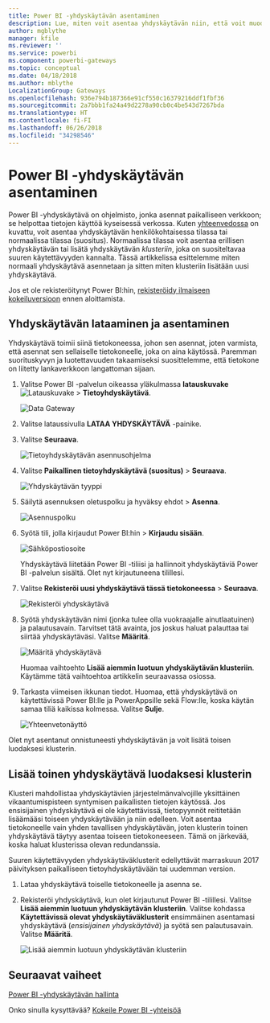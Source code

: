 ```yaml
---
title: Power BI -yhdyskäytävän asentaminen
description: Lue, miten voit asentaa yhdyskäytävän niin, että voit muodostaa yhteyden paikallisiin tietoihin Power BI:ssä.
author: mgblythe
manager: kfile
ms.reviewer: ''
ms.service: powerbi
ms.component: powerbi-gateways
ms.topic: conceptual
ms.date: 04/18/2018
ms.author: mblythe
LocalizationGroup: Gateways
ms.openlocfilehash: 936e794b187366e91cf550c16379216ddf1fbf36
ms.sourcegitcommit: 2a7bbb1fa24a49d2278a90cb0c4be543d7267bda
ms.translationtype: HT
ms.contentlocale: fi-FI
ms.lasthandoff: 06/26/2018
ms.locfileid: "34298546"
---
```

# <a name="install-a-gateway-for-power-bi"></a>Power BI -yhdyskäytävän asentaminen

Power BI -yhdyskäytävä on ohjelmisto, jonka asennat paikalliseen verkkoon; se helpottaa tietojen käyttöä kyseisessä verkossa. Kuten [yhteenvedossa](service-gateway-getting-started.md) on kuvattu, voit asentaa yhdyskäytävän henkilökohtaisessa tilassa tai normaalissa tilassa (suositus). Normaalissa tilassa voit asentaa erillisen yhdyskäytävän tai lisätä yhdyskäytävän *klusteriin*, joka on suositeltavaa suuren käytettävyyden kannalta. Tässä artikkelissa esittelemme miten normaali yhdyskäytävä asennetaan ja sitten miten klusteriin lisätään uusi yhdyskäytävä.

Jos et ole rekisteröitynyt Power BI:hin, [rekisteröidy ilmaiseen kokeiluversioon](https://app.powerbi.com/signupredirect?pbi_source=web) ennen aloittamista.


## <a name="download-and-install-a-gateway"></a>Yhdyskäytävän lataaminen ja asentaminen

Yhdyskäytävä toimii siinä tietokoneessa, johon sen asennat, joten varmista, että asennat sen sellaiselle tietokoneelle, joka on aina käytössä. Paremman suorituskyvyn ja luotettavuuden takaamiseksi suosittelemme, että tietokone on liitetty lankaverkkoon langattoman sijaan.

1. Valitse Power BI -palvelun oikeassa yläkulmassa **latauskuvake**![Latauskuvake](media/service-gateway-install/icon-download.png) > **Tietoyhdyskäytävä**.

    ![Data Gateway](media/service-gateway-install/data-gateway.png)

2. Valitse lataussivulla **LATAA YHDYSKÄYTÄVÄ** -painike.

3. Valitse **Seuraava**.     

    ![Tietoyhdyskäytävän asennusohjelma](media/service-gateway-install/gateway-installer.png)

4. Valitse **Paikallinen tietoyhdyskäytävä (suositus)** > **Seuraava**.

    ![Yhdyskäytävän tyyppi](media/service-gateway-install/gateway-type.png)

5. Säilytä asennuksen oletuspolku ja hyväksy ehdot > **Asenna**.

    ![Asennuspolku](media/service-gateway-install/install-path.png)

6. Syötä tili, jolla kirjaudut Power BI:hin > **Kirjaudu sisään**.

    ![Sähköpostiosoite](media/service-gateway-install/email-address.png)

    Yhdyskäytävä liitetään Power BI -tiliisi ja hallinnoit yhdyskäytäviä Power BI -palvelun sisältä. Olet nyt kirjautuneena tilillesi.

7. Valitse **Rekisteröi uusi yhdyskäytävä tässä tietokoneessa** > **Seuraava**.

    ![Rekisteröi yhdyskäytävä](media/service-gateway-install/register-gateway.png)

8. Syötä yhdyskäytävän nimi (jonka tulee olla vuokraajalle ainutlaatuinen) ja palautusavain. Tarvitset tätä avainta, jos joskus haluat palauttaa tai siirtää yhdyskäytäväsi. Valitse **Määritä**.

    ![Määritä yhdyskäytävä](media/service-gateway-install/configure-gateway.png)

    Huomaa vaihtoehto **Lisää aiemmin luotuun yhdyskäytävän klusteriin**. Käytämme tätä vaihtoehtoa artikkelin seuraavassa osiossa.

9. Tarkasta viimeisen ikkunan tiedot. Huomaa, että yhdyskäytävä on käytettävissä Power BI:lle ja PowerAppsille sekä Flow:lle, koska käytän samaa tiliä kaikissa kolmessa. Valitse **Sulje**.

    ![Yhteenvetonäyttö](media/service-gateway-install/summary-screen.png)

Olet nyt asentanut onnistuneesti yhdyskäytävän ja voit lisätä toisen luodaksesi klusterin.


## <a name="add-another-gateway-to-create-a-cluster"></a>Lisää toinen yhdyskäytävä luodaksesi klusterin

Klusteri mahdollistaa yhdyskäytävien järjestelmänvalvojille yksittäinen vikaantumispisteen syntymisen paikallisten tietojen käytössä. Jos ensisijainen yhdyskäytävä ei ole käytettävissä, tietopyynnöt reititetään lisäämääsi toiseen yhdyskäytävään ja niin edelleen. Voit asentaa tietokoneelle vain yhden tavallisen yhdyskäytävän, joten klusterin toinen yhdyskäytävä täytyy asentaa toiseen tietokoneeseen. Tämä on järkevää, koska haluat klusterissa olevan redundanssia.

Suuren käytettävyyden yhdyskäytäväklusterit edellyttävät marraskuun 2017 päivityksen paikalliseen tietoyhdyskäytävään tai uudemman version.

1. Lataa yhdyskäytävä toiselle tietokoneelle ja asenna se.

2. Rekisteröi yhdyskäytävä, kun olet kirjautunut Power BI -tilillesi. Valitse **Lisää aiemmin luotuun yhdyskäytävän klusteriin**. Valitse kohdassa **Käytettävissä olevat yhdyskäytäväklusterit** ensimmäinen asentamasi yhdyskäytävä (*ensisijainen yhdyskäytävä*) ja syötä sen palautusavain. Valitse **Määritä**.

    ![Lisää aiemmin luotuun yhdyskäytävän klusteriin](media/service-gateway-install/add-cluster.png)


## <a name="next-steps"></a>Seuraavat vaiheet

[Power BI -yhdyskäytävän hallinta](service-gateway-manage.md)

Onko sinulla kysyttävää? [Kokeile Power BI -yhteisöä](http://community.powerbi.com/)